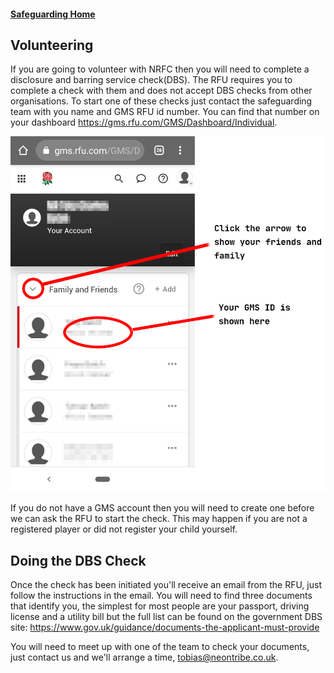 #### [Safeguarding Home](index.md)

## Volunteering

If you are going to volunteer with NRFC then you will need to complete a disclosure and barring service check(DBS).  The RFU requires you to complete a check with them and does not accept DBS checks from other organisations.  To start one of these checks just contact the safeguarding team with you name and GMS RFU id number. You can find that number on your dashboard https://gms.rfu.com/GMS/Dashboard/Individual.

![GMS Dashboard](GMS.png)

If you do not have a GMS account then you will need to create one before we can ask the RFU to start the check.  This may happen if you are not a registered player or did not register your child yourself.

## Doing the DBS Check

Once the check has been initiated you'll receive an email from the RFU, just follow the instructions in the email.  You will need to find three documents that identify you, the simplest for most people are your passport, driving license and a utility bill but the full list can be found on the government DBS site: https://www.gov.uk/guidance/documents-the-applicant-must-provide

You will need to meet up with one of the team to check your documents, just contact us and we'll arrange a time, tobias@neontribe.co.uk.
